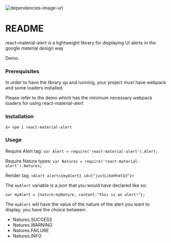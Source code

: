 ![dependencies-image-url]

# README #

react-material-alert is a lightweight library for displaying UI alerts in the google material design way

Demo.

### Prerequisites ###
In order to have the library up and running, your project must have webpack and some loaders installed.

Please refer to the demo which has the minimum necessary webpack loaders for using react-material-alert
### Installation ###

`$> npm i react-material-alert`
### Usage ###

Require Alert tag:
`var Alert = require('react-material-alert').Alert;`

Require Nature types:
`var Natures = require('react-material-alert').Natures;`

Render tag:
`<Alert alert={myAlert} id={"justLikeHtmlId"}>`

The `myAlert` variable is a json that you would have declared like so:

`var myAlert = {nature:myNature, content:"this is an alert!"}; `

The `myAlert` will have the value of the nature of the alert you want to display, you have the choice between:

* Natures.SUCCESS
* Natures.WARNING
* Natures.FAILURE
* Natures.INFO

[dependencies-image-url]: https://david-dm.org/MayasHaddad/react-material-alert.svg
